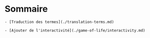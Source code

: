 # Sommaire

    - [Traduction des termes](./translation-terms.md)

    - [Ajouter de l'interactivité](./game-of-life/interactivity.md)
